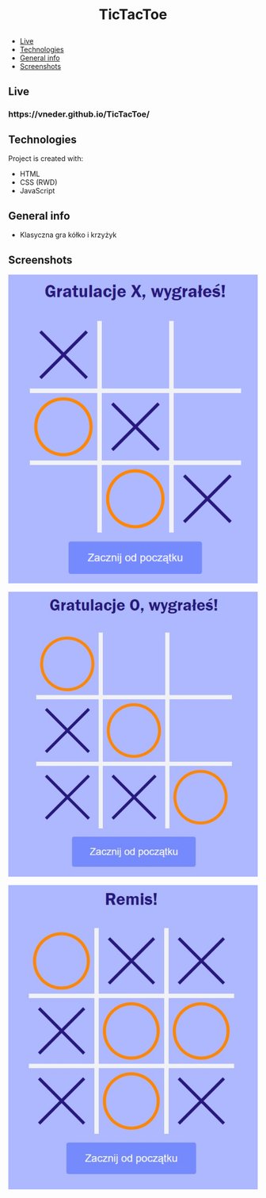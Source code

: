<h1 alig="center">
  <p align="center">
     TicTacToe
  </p>
</h1>

* [Live](#live)
* [Technologies](#technologies)
* [General info](#general-info)
* [Screenshots](#screenshots)

## Live
<h3> https://vneder.github.io/TicTacToe/</h3>

## Technologies
Project is created with:
* HTML
* CSS (RWD)
* JavaScript

## General info
* Klasyczna gra kółko i krzyżyk

## Screenshots

<p align="center">
  <img src="screen1.jpg" alt="Screenshot1">
</p>

<p align="center">
  <img src="screen2.jpg" alt="Screenshot2">
</p>

<p align="center">
  <img src="screen3.jpg" alt="Screenshot3">  
</p>
